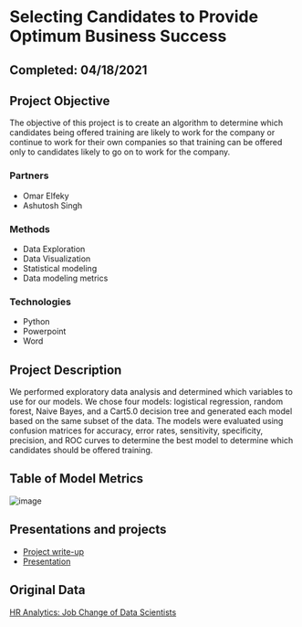 # Selecting Candidates to Provide Optimum Business Success

## Completed: 04/18/2021

## Project Objective
The objective of this project is to create an algorithm to determine which candidates being offered training are likely to work for the company or continue to work for their own companies so that training can be offered only to candidates likely to go on to work for the company.

### Partners
* Omar Elfeky
* Ashutosh Singh

### Methods
* Data Exploration
* Data Visualization
* Statistical modeling
* Data modeling metrics

### Technologies
* Python
* Powerpoint
* Word

## Project Description
We performed exploratory data analysis and determined which variables to use for our models. We chose four models: logistical regression, random forest, Naive Bayes, and a Cart5.0 decision tree and generated each model based on the same subset of the data. The models were evaluated using confusion matrices for accuracy, error rates, sensitivity, specificity, precision, and ROC curves to determine the best model to determine which candidates should be offered training. 

## Table of Model Metrics
![image](https://user-images.githubusercontent.com/74040889/131298212-49c7341a-62c5-44c4-b65a-ac71ff102536.png)

## Presentations and projects
* [Project write-up](https://github.com/isabellaoakes/Selecting-Candidates/blob/main/Final%20Project-Team%201.docx)
* [Presentation](https://github.com/isabellaoakes/Selecting-Candidates/blob/main/Selecting%20Candidates%20to%20Provide%20Optimum%20Business%20Success_Final.pptx)

## Original Data
[HR Analytics: Job Change of Data Scientists](https://www.kaggle.com/arashnic/hr-analytics-job-change-of-data-scientists)
